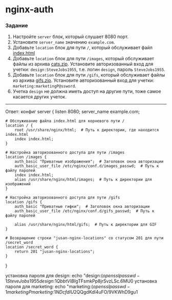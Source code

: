 # nginx-auth

### Задание

1. Настройте `server` блок, который слушает 8080 порт.
2. Установите `server_name` значению `example.com`.
3. Добавьте `location` блок для пути `/`, который обслуживает файл [index.html](https://stepik.org/media/attachments/lesson/686238/index.html)
4. Добавьте `location` блок для пути `/images`, который обслуживает файлы из архива [cats.zip](https://stepik.org/media/attachments/lesson/686238/cats.zip). Установите авторизованный вход для учетки: `design:SteveJobs1955`, т.е. логин `design`, пароль `SteveJobs1955`.
5. Добавьте `location` блок для пути `/gifs`, который обслуживает файлы из архива [gifs.zip](https://stepik.org/media/attachments/lesson/686238/gifs.zip). Установите авторизованный вход для учетки: `marketing:marketingP@ssword`.
6. Учетка `design` не должна иметь доступ на другие пути, тоже самое касается других учеток.

---


Ответ:
конфиг
server {
    listen 8080;
    server_name example.com;

    # Обслуживание файла index.html для корневого пути /
    location / {
        root /usr/share/nginx/html;  # Путь к директории, где находится index.html
        index index.html;
    }

    # Настройка авторизованного доступа для пути /images
    location /images {
        auth_basic "Приватные изображения";  # Заголовок окна авторизации
        auth_basic_user_file /etc/nginx/conf.d/images_passwd;  # Путь к файлу паролей
        index index.html;
        alias /usr/share/nginx/html/images;  # Путь к директории для изображений
    }

    # Настройка авторизованного доступа для пути /gifs
    location /gifs {
        auth_basic "Приватные гифки";  # Заголовок окна авторизации
        auth_basic_user_file /etc/nginx/conf.d/gifs_passwd;  # Путь к файлу паролей

        alias /usr/share/nginx/html/gifs;  # Путь к директории для GIF
    }

    # Возвращение строки "jusan-nginx-locations" со статусом 201 для пути /secret_word
    location /secret_word {
        return 201 "jusan-nginx-locations";
    }
}

установка пароля для design: echo "design:$(openssl passwd -1 SteveJobs1955
design:$1$QbbtVIBI$gTFsmkPp8jrSvzLSc.6MU0
установка пароля для marketing:  echo "marketing:$(openssl passwd -1 marketingP
marketing:$1$NDcfdIU2$QQgdKdl4uFO/9VKWhD9gu1




